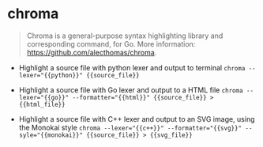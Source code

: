 # chroma
> Chroma is a general-purpose syntax highlighting library and corresponding command, for Go.
> More information: <https://github.com/alecthomas/chroma>.

- Highlight a source file with python lexer and output to terminal
`chroma --lexer="{{python}}" {{source_file}}`

- Highlight a source file with Go lexer and output to a HTML file
`chroma --lexer="{{go}}" --formatter="{{html}}" {{source_file}} > {{html_file}}`

- Highlight a source file with C++ lexer and output to an SVG image, using the Monokai style
`chroma --lexer="{{c++}}" --formatter="{{svg}}" --syle="{{monokai}}" {{source_file}} > {{svg_file}}`
